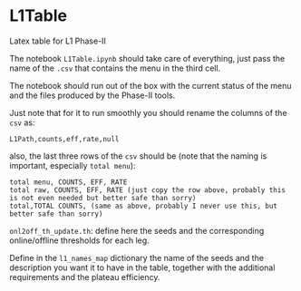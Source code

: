 # L1Table
Latex table for L1 Phase-II

The notebook `L1Table.ipynb` should take care of everything, just pass the name of the `.csv` that contains the menu in the third cell.

The notebook should run out of the box with the current status of the menu and the files produced by the Phase-II tools.

Just note that for it to run smoothly you should rename the columns of the `csv` as:

    L1Path,counts,eff,rate,null

also, the last three rows of the `csv` should be (note that the naming is important, especially `total menu`):

    total menu, COUNTS, EFF, RATE
    total raw, COUNTS, EFF, RATE (just copy the row above, probably this is not even needed but better safe than sorry)
    total,TOTAL COUNTS, (same as above, probably I never use this, but better safe than sorry)

`onl2off_th_update.th`: define here the seeds and the corresponding online/offline thresholds for each leg.

Define in the `l1_names_map` dictionary the name of the seeds and the description you want it to have in the table, together with the additional requirements and the plateau efficiency.
